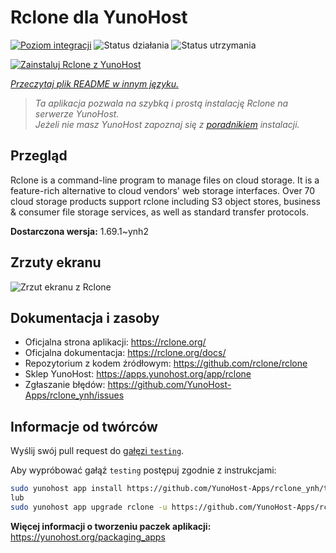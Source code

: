 <!--
To README zostało automatycznie wygenerowane przez <https://github.com/YunoHost/apps/tree/master/tools/readme_generator>
Nie powinno być ono edytowane ręcznie.
-->

# Rclone dla YunoHost

[![Poziom integracji](https://apps.yunohost.org/badge/integration/rclone)](https://ci-apps.yunohost.org/ci/apps/rclone/)
![Status działania](https://apps.yunohost.org/badge/state/rclone)
![Status utrzymania](https://apps.yunohost.org/badge/maintained/rclone)

[![Zainstaluj Rclone z YunoHost](https://install-app.yunohost.org/install-with-yunohost.svg)](https://install-app.yunohost.org/?app=rclone)

*[Przeczytaj plik README w innym języku.](./ALL_README.md)*

> *Ta aplikacja pozwala na szybką i prostą instalację Rclone na serwerze YunoHost.*  
> *Jeżeli nie masz YunoHost zapoznaj się z [poradnikiem](https://yunohost.org/install) instalacji.*

## Przegląd

Rclone is a command-line program to manage files on cloud storage. It is a feature-rich alternative to cloud vendors' web storage interfaces. Over 70 cloud storage products support rclone including S3 object stores, business & consumer file storage services, as well as standard transfer protocols.

**Dostarczona wersja:** 1.69.1~ynh2

## Zrzuty ekranu

![Zrzut ekranu z Rclone](./doc/screenshots/screenshot.png)

## Dokumentacja i zasoby

- Oficjalna strona aplikacji: <https://rclone.org/>
- Oficjalna dokumentacja: <https://rclone.org/docs/>
- Repozytorium z kodem źródłowym: <https://github.com/rclone/rclone>
- Sklep YunoHost: <https://apps.yunohost.org/app/rclone>
- Zgłaszanie błędów: <https://github.com/YunoHost-Apps/rclone_ynh/issues>

## Informacje od twórców

Wyślij swój pull request do [gałęzi `testing`](https://github.com/YunoHost-Apps/rclone_ynh/tree/testing).

Aby wypróbować gałąź `testing` postępuj zgodnie z instrukcjami:

```bash
sudo yunohost app install https://github.com/YunoHost-Apps/rclone_ynh/tree/testing --debug
lub
sudo yunohost app upgrade rclone -u https://github.com/YunoHost-Apps/rclone_ynh/tree/testing --debug
```

**Więcej informacji o tworzeniu paczek aplikacji:** <https://yunohost.org/packaging_apps>
